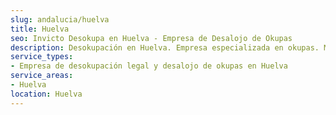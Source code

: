 ```yaml
---
slug: andalucia/huelva
title: Huelva
seo: Invicto Desokupa en Huelva - Empresa de Desalojo de Okupas
description: Desokupación en Huelva. Empresa especializada en okupas. Mediación legal y desalojo express. Presupuesto gratuito.
service_types:
- Empresa de desokupación legal y desalojo de okupas en Huelva
service_areas:
- Huelva
location: Huelva
---
```

